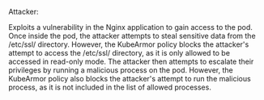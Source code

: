 Attacker:

Exploits a vulnerability in the Nginx application to gain access to the pod.
Once inside the pod, the attacker attempts to steal sensitive data from the /etc/ssl/ directory.
However, the KubeArmor policy blocks the attacker's attempt to access the /etc/ssl/ directory, as it is only allowed to be accessed in read-only mode.
The attacker then attempts to escalate their privileges by running a malicious process on the pod.
However, the KubeArmor policy also blocks the attacker's attempt to run the malicious process, as it is not included in the list of allowed processes.

